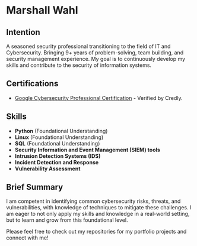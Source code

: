 # Marshall Wahl

## Intention
A seasoned security professional transitioning to the field of IT and Cybersecurity. Bringing 9+ years of problem-solving, team building, and security management experience. My goal is to continuously develop my skills and contribute to the security of information systems.

## Certifications
- [Google Cybersecurity Professional Certification](https://credly.com/badges/d3d8dd95-bb33-4561-a049-8ad9f3bcba98/linked_in_profile) - Verified by Credly.

## Skills
- **Python** (Foundational Understanding)
- **Linux** (Foundational Understanding)
- **SQL** (Foundational Understanding)
- **Security Information and Event Management (SIEM) tools**
- **Intrusion Detection Systems (IDS)**
- **Incident Detection and Response**
- **Vulnerability Assessment**

## Brief Summary
I am competent in identifying common cybersecurity risks, threats, and vulnerabilities, with knowledge of techniques to mitigate these challenges. I am eager to not only apply my skills and knowledge in a real-world setting, but to learn and grow from this foundational level.

Please feel free to check out my repositories for my portfolio projects and connect with me!
